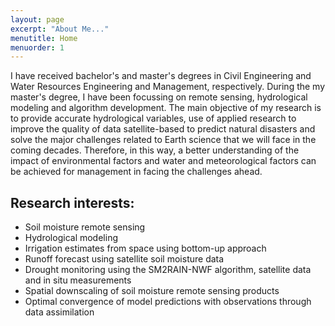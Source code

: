 ```yaml
---
layout: page
excerpt: "About Me..."
menutitle: Home
menuorder: 1
---
```


  I have received bachelor's and master's degrees in Civil Engineering and Water Resources Engineering and Management, respectively. During the my master's degree, I have been focussing on remote sensing, hydrological modeling and algorithm development.
  The main objective of my research is to provide accurate hydrological variables, use of applied research to improve the quality of data satellite-based to predict natural disasters and solve the major challenges related to Earth science that we will face in the coming decades. Therefore, in this way, a better understanding of the impact of environmental factors and water and meteorological factors can be achieved for management in facing the challenges ahead.

## Research interests:

-	Soil moisture remote sensing
-	Hydrological modeling
-	Irrigation estimates from space using bottom-up approach
-	Runoff forecast using satellite soil moisture data
-	Drought monitoring using the SM2RAIN-NWF algorithm, satellite data and in situ measurements
-	Spatial downscaling of soil moisture remote sensing products
-	Optimal convergence of model predictions with observations through data assimilation


